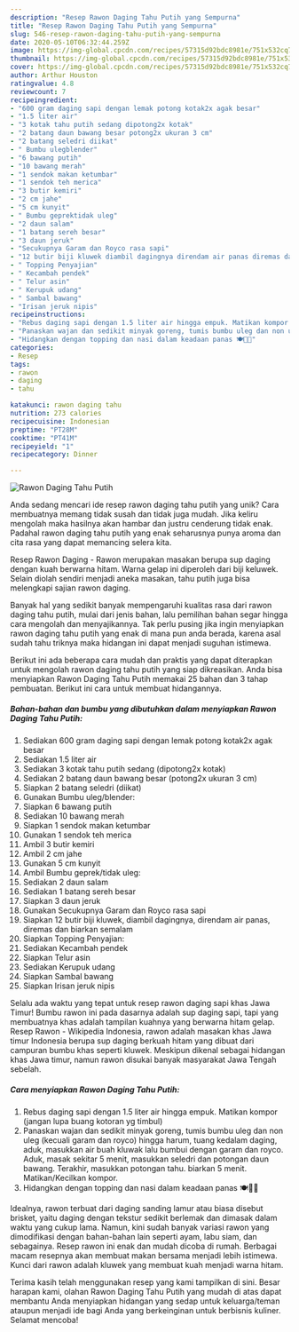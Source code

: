 ```yaml
---
description: "Resep Rawon Daging Tahu Putih yang Sempurna"
title: "Resep Rawon Daging Tahu Putih yang Sempurna"
slug: 546-resep-rawon-daging-tahu-putih-yang-sempurna
date: 2020-05-10T06:32:44.259Z
image: https://img-global.cpcdn.com/recipes/57315d92bdc8981e/751x532cq70/rawon-daging-tahu-putih-foto-resep-utama.jpg
thumbnail: https://img-global.cpcdn.com/recipes/57315d92bdc8981e/751x532cq70/rawon-daging-tahu-putih-foto-resep-utama.jpg
cover: https://img-global.cpcdn.com/recipes/57315d92bdc8981e/751x532cq70/rawon-daging-tahu-putih-foto-resep-utama.jpg
author: Arthur Houston
ratingvalue: 4.8
reviewcount: 7
recipeingredient:
- "600 gram daging sapi dengan lemak potong kotak2x agak besar"
- "1.5 liter air"
- "3 kotak tahu putih sedang dipotong2x kotak"
- "2 batang daun bawang besar potong2x ukuran 3 cm"
- "2 batang seledri diikat"
- " Bumbu ulegblender"
- "6 bawang putih"
- "10 bawang merah"
- "1 sendok makan ketumbar"
- "1 sendok teh merica"
- "3 butir kemiri"
- "2 cm jahe"
- "5 cm kunyit"
- " Bumbu geprektidak uleg"
- "2 daun salam"
- "1 batang sereh besar"
- "3 daun jeruk"
- "Secukupnya Garam dan Royco rasa sapi"
- "12 butir biji kluwek diambil dagingnya direndam air panas diremas dan biarkan semalam"
- " Topping Penyajian"
- " Kecambah pendek"
- " Telur asin"
- " Kerupuk udang"
- " Sambal bawang"
- "Irisan jeruk nipis"
recipeinstructions:
- "Rebus daging sapi dengan 1.5 liter air hingga empuk. Matikan kompor (jangan lupa buang kotoran yg timbul)"
- "Panaskan wajan dan sedikit minyak goreng, tumis bumbu uleg dan non uleg (kecuali garam dan royco) hingga harum, tuang kedalam daging, aduk, masukkan air buah kluwak lalu bumbui dengan garam dan royco. Aduk, masak sekitar 5 menit, masukkan seledri dan potongan daun bawang. Terakhir, masukkan potongan tahu. biarkan 5 menit. Matikan/Kecilkan kompor."
- "Hidangkan dengan topping dan nasi dalam keadaan panas 🍽🙏🏻"
categories:
- Resep
tags:
- rawon
- daging
- tahu

katakunci: rawon daging tahu 
nutrition: 273 calories
recipecuisine: Indonesian
preptime: "PT28M"
cooktime: "PT41M"
recipeyield: "1"
recipecategory: Dinner

---
```



![Rawon Daging Tahu Putih](https://img-global.cpcdn.com/recipes/57315d92bdc8981e/751x532cq70/rawon-daging-tahu-putih-foto-resep-utama.jpg)

Anda sedang mencari ide resep rawon daging tahu putih yang unik? Cara membuatnya memang tidak susah dan tidak juga mudah. Jika keliru mengolah maka hasilnya akan hambar dan justru cenderung tidak enak. Padahal rawon daging tahu putih yang enak seharusnya punya aroma dan cita rasa yang dapat memancing selera kita.

Resep Rawon Daging - Rawon merupakan masakan berupa sup daging dengan kuah berwarna hitam. Warna gelap ini diperoleh dari biji keluwek. Selain diolah sendiri menjadi aneka masakan, tahu putih juga bisa melengkapi sajian rawon daging.

Banyak hal yang sedikit banyak mempengaruhi kualitas rasa dari rawon daging tahu putih, mulai dari jenis bahan, lalu pemilihan bahan segar hingga cara mengolah dan menyajikannya. Tak perlu pusing jika ingin menyiapkan rawon daging tahu putih yang enak di mana pun anda berada, karena asal sudah tahu triknya maka hidangan ini dapat menjadi suguhan istimewa.


Berikut ini ada beberapa cara mudah dan praktis yang dapat diterapkan untuk mengolah rawon daging tahu putih yang siap dikreasikan. Anda bisa menyiapkan Rawon Daging Tahu Putih memakai 25 bahan dan 3 tahap pembuatan. Berikut ini cara untuk membuat hidangannya.

<!--inarticleads1-->

##### Bahan-bahan dan bumbu yang dibutuhkan dalam menyiapkan Rawon Daging Tahu Putih:

1. Sediakan 600 gram daging sapi dengan lemak potong kotak2x agak besar
1. Sediakan 1.5 liter air
1. Sediakan 3 kotak tahu putih sedang (dipotong2x kotak)
1. Sediakan 2 batang daun bawang besar (potong2x ukuran 3 cm)
1. Siapkan 2 batang seledri (diikat)
1. Gunakan  Bumbu uleg/blender:
1. Siapkan 6 bawang putih
1. Sediakan 10 bawang merah
1. Siapkan 1 sendok makan ketumbar
1. Gunakan 1 sendok teh merica
1. Ambil 3 butir kemiri
1. Ambil 2 cm jahe
1. Gunakan 5 cm kunyit
1. Ambil  Bumbu geprek/tidak uleg:
1. Sediakan 2 daun salam
1. Sediakan 1 batang sereh besar
1. Siapkan 3 daun jeruk
1. Gunakan Secukupnya Garam dan Royco rasa sapi
1. Siapkan 12 butir biji kluwek, diambil dagingnya, direndam air panas, diremas dan biarkan semalam
1. Siapkan  Topping Penyajian:
1. Sediakan  Kecambah pendek
1. Siapkan  Telur asin
1. Sediakan  Kerupuk udang
1. Siapkan  Sambal bawang
1. Siapkan Irisan jeruk nipis


Selalu ada waktu yang tepat untuk resep rawon daging sapi khas Jawa Timur! Bumbu rawon ini pada dasarnya adalah sup daging sapi, tapi yang membuatnya khas adalah tampilan kuahnya yang berwarna hitam gelap. Resep Rawon - Wikipedia Indonesia, rawon adalah masakan khas Jawa timur Indonesia berupa sup daging berkuah hitam yang dibuat dari campuran bumbu khas seperti kluwek. Meskipun dikenal sebagai hidangan khas Jawa timur, namun rawon disukai banyak masyarakat Jawa Tengah sebelah. 

<!--inarticleads2-->

##### Cara menyiapkan Rawon Daging Tahu Putih:

1. Rebus daging sapi dengan 1.5 liter air hingga empuk. Matikan kompor (jangan lupa buang kotoran yg timbul)
1. Panaskan wajan dan sedikit minyak goreng, tumis bumbu uleg dan non uleg (kecuali garam dan royco) hingga harum, tuang kedalam daging, aduk, masukkan air buah kluwak lalu bumbui dengan garam dan royco. Aduk, masak sekitar 5 menit, masukkan seledri dan potongan daun bawang. Terakhir, masukkan potongan tahu. biarkan 5 menit. Matikan/Kecilkan kompor.
1. Hidangkan dengan topping dan nasi dalam keadaan panas 🍽🙏🏻


Idealnya, rawon terbuat dari daging sanding lamur atau biasa disebut brisket, yaitu daging dengan tekstur sedikit berlemak dan dimasak dalam waktu yang cukup lama. Namun, kini sudah banyak variasi rawon yang dimodifikasi dengan bahan-bahan lain seperti ayam, labu siam, dan sebagainya. Resep rawon ini enak dan mudah dicoba di rumah. Berbagai macam resepnya akan membuat makan bersama menjadi lebih istimewa. Kunci dari rawon adalah kluwek yang membuat kuah menjadi warna hitam. 

Terima kasih telah menggunakan resep yang kami tampilkan di sini. Besar harapan kami, olahan Rawon Daging Tahu Putih yang mudah di atas dapat membantu Anda menyiapkan hidangan yang sedap untuk keluarga/teman ataupun menjadi ide bagi Anda yang berkeinginan untuk berbisnis kuliner. Selamat mencoba!
